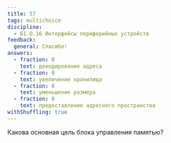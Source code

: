 ```yaml
---
title: 57
tags: multichoice
discipline:
  - Б1.О.16 Интерфейсы периферийных устройств
feedback:
  general: Спасибо!
answers:
  - fraction: 0
    text: декодирование адреса
  - fraction: 0
    text: увеличение хранилища
  - fraction: 0
    text: уменьшение размера
  - fraction: 0
    text: предоставление адресного пространства
withShuffling: true
---
```


Какова основная цель блока управления памятью?